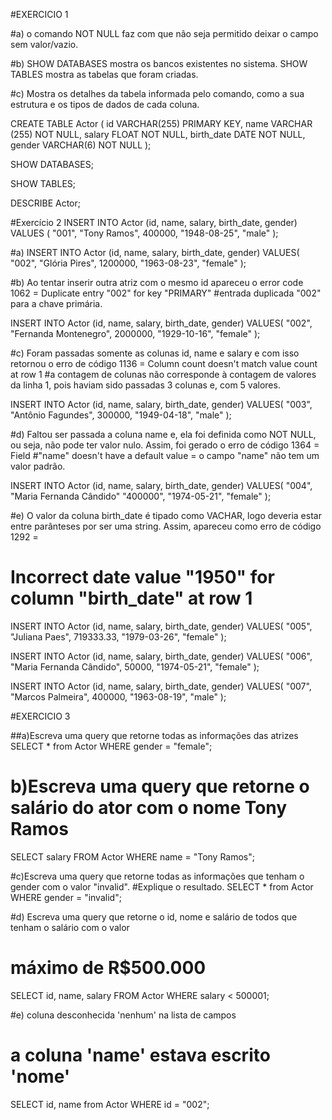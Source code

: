 #EXERCICIO 1

#a) o comando NOT NULL faz com que não seja permitido deixar o campo sem valor/vazio.

#b) SHOW DATABASES mostra os bancos existentes no sistema. SHOW TABLES mostra as tabelas que foram criadas.

#c) Mostra os detalhes da tabela informada pelo comando, como a sua estrutura e os tipos de dados de cada coluna.

CREATE TABLE Actor (
    id VARCHAR(255) PRIMARY KEY,
    name VARCHAR (255) NOT NULL,
    salary FLOAT NOT NULL,
    birth_date DATE NOT NULL,
    gender VARCHAR(6) NOT NULL
);

SHOW DATABASES;

SHOW TABLES;

DESCRIBE Actor;


#Exercício 2
INSERT INTO Actor (id, name, salary, birth_date, gender)
VALUES (
"001",
"Tony Ramos",
400000,
"1948-08-25",
"male"
);

#a)
INSERT INTO Actor (id, name, salary, birth_date, gender)
VALUES(
"002",
"Glória Pires",
1200000,
"1963-08-23",
"female"
);

#b) Ao tentar inserir outra atriz com o mesmo id apareceu o error code 1062 = Duplicate entry "002" for key "PRIMARY" 
#entrada duplicada "002" para a chave primária.

INSERT INTO Actor (id, name, salary, birth_date, gender)
VALUES(
"002",
"Fernanda Montenegro",
2000000,
"1929-10-16",
"female"
);

#c) Foram passadas somente as colunas id, name e salary e com isso retornou o erro de código 1136 = Column count doesn't match value count at row 1
#a contagem de colunas não corresponde à contagem de valores da linha 1, pois haviam sido passadas 3 colunas e, com 5 valores.

INSERT INTO Actor (id, name, salary, birth_date, gender)
VALUES(
"003",
"Antônio Fagundes",
300000,
"1949-04-18",
"male"
);

#d) Faltou ser passada a coluna name e, ela foi definida como NOT NULL, ou seja, não pode ter valor nulo. Assim, foi gerado o erro de código 1364 = Field
#"name" doesn't have a default value = o campo "name" não tem um valor padrão.

INSERT INTO Actor (id, name, salary, birth_date, gender)
VALUES(
"004",
"Maria Fernanda Cândido"
"400000",
"1974-05-21",
"female"
);


#e) O valor da coluna birth_date é tipado como VACHAR, logo deveria estar entre parânteses por ser uma string. Assim, apareceu como erro de código 1292 = 
# Incorrect date value "1950" for column "birth_date" at row 1

INSERT INTO Actor (id, name, salary, birth_date, gender)
VALUES(
"005",
"Juliana Paes",
719333.33,
"1979-03-26",
"female"
);

INSERT INTO Actor (id, name, salary, birth_date, gender)
VALUES(
"006",
"Maria Fernanda Cândido",
50000,
"1974-05-21",
"female"
);

INSERT INTO Actor (id, name, salary, birth_date, gender)
VALUES(
"007",
"Marcos Palmeira",
400000,
"1963-08-19",
"male"
);

#EXERCICIO 3

##a)Escreva uma query que retorne todas as informações das atrizes
SELECT * from Actor WHERE gender = "female";

# b)Escreva uma query que retorne o salário do ator com o nome Tony Ramos
SELECT salary FROM Actor WHERE name = "Tony Ramos";

#c)Escreva uma query que retorne todas as informações que tenham o gender com o valor "invalid". 
#Explique o resultado.
SELECT * from Actor WHERE gender = "invalid";

#d) Escreva uma query que retorne o id, nome e salário de todos que tenham o salário com o valor 
# máximo de R$500.000
SELECT id, name, salary FROM Actor WHERE salary < 500001;

#e) coluna desconhecida 'nenhum' na lista de campos
# a coluna 'name' estava escrito 'nome'
SELECT id, name from Actor WHERE id = "002"; 

